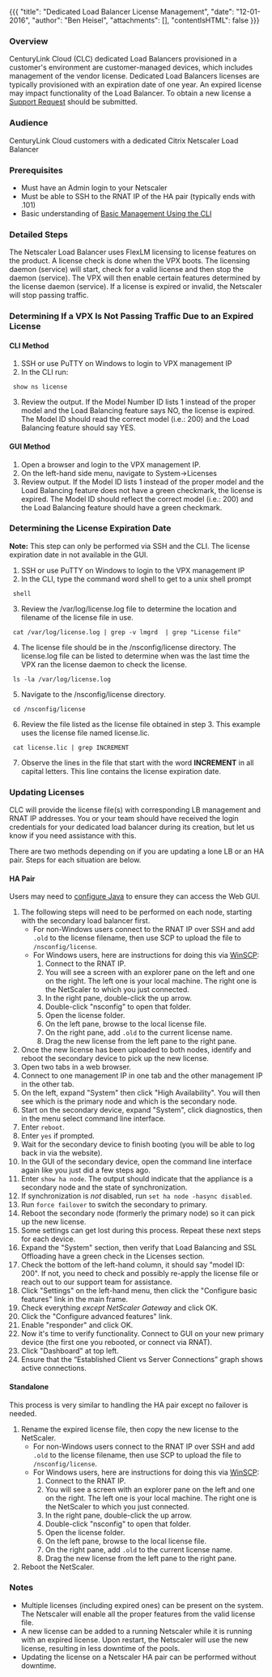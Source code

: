 {{{
  "title": "Dedicated Load Balancer License Management",
  "date": "12-01-2016",
  "author": "Ben Heisel",
  "attachments": [],
  "contentIsHTML": false
}}}

### Overview

CenturyLink Cloud (CLC) dedicated Load Balancers provisioned in a customer's environment are customer-managed devices, which includes management of the vendor license. Dedicated Load Balancers licenses are typically provisioned with an expiration date of one year. An expired license may impact functionality of the Load Balancer. To obtain a new license a [Support Request](../Support/how-do-i-report-a-support-issue.md) should be submitted.

### Audience

CenturyLink Cloud customers with a dedicated Citrix Netscaler Load Balancer

### Prerequisites

* Must have an Admin login to your Netscaler
* Must be able to SSH to the RNAT IP of the HA pair (typically ends with .101)
* Basic understanding of [Basic Management Using the CLI](../Network/dedicated-load-balancer-using-cli-basic-management.md)

### Detailed Steps

The Netscaler Load Balancer uses FlexLM licensing to license features on the product. A license check is done when the VPX boots. The licensing daemon (service) will start, check for a valid license and then stop the daemon (service). The VPX will then enable certain features determined by the license daemon (service). If a license is expired or invalid, the Netscaler will stop passing traffic.

### Determining If a VPX Is Not Passing Traffic Due to an Expired License

#### CLI Method

1. SSH or use PuTTY on Windows to login to VPX management IP 
2. In the CLI run:
 ```
  show ns license
 ```
 
3. Review the output. If the Model Number ID lists 1 instead of the proper model and the Load Balancing feature says NO, the license is expired. The Model ID should read the correct model (i.e.: 200) and the Load Balancing feature should say YES.

#### GUI Method

1. Open a browser and login to the VPX management IP.
2. On the left-hand side menu, navigate to System->Licenses
3. Review output. If the Model ID lists 1 instead of the proper model and the Load Balancing feature does not have a green checkmark, the license is expired. The Model ID should reflect the correct model (i.e.: 200) and the Load Balancing feature should have a green checkmark.

### Determining the License Expiration Date

**Note:** This step can only be performed via SSH and the CLI. The license expiration date in not available in the GUI.

1. SSH or use PuTTY on Windows to login to the VPX management IP
2. In the CLI, type the command word shell to get to a unix shell prompt
 ```
  shell
  ```
  
3. Review the /var/log/license.log file to determine the location and filename of the license file in use.
 ```
  cat /var/log/license.log | grep -v lmgrd  | grep "License file"
  ```
  
4. The license file should be in the /nsconfig/license directory. The license.log file can be listed to determine when was the last time the VPX ran the license daemon to check the license.
 ```
  ls -la /var/log/license.log
  ```
  
5. Navigate to the /nsconfig/license directory.
 ```
  cd /nsconfig/license
  ```
  
6. Review the file listed as the license file obtained in step 3. This example uses the license file named license.lic.
 ```
  cat license.lic | grep INCREMENT
  ```
  
7. Observe the lines in the file that start with the word **INCREMENT** in all capital letters. This line contains the license expiration date.

### Updating Licenses

CLC will provide the license file(s) with corresponding LB management and RNAT IP addresses. You or your team should have received the login credentials for your dedicated load balancer during its creation, but let us know if you need assistance with this.

There are two methods depending on if you are updating a lone LB or an HA pair. Steps for each situation are below.

#### HA Pair

Users may need to [configure Java](../General/how-to-configure-java-settings-to-access-web-user-interfaces.md) to ensure they can access the Web GUI.

1. The following steps will need to be performed on each node, starting with the secondary load balancer first.
   - For non-Windows users connect to the RNAT IP over SSH and add `.old` to the license filename, then use SCP to upload the file to `/nsconfig/license`.
   - For Windows users, here are instructions for doing this via [WinSCP](https://winscp.net):
      1. Connect to the RNAT IP.
      2. You will see a screen with an explorer pane on the left and one on the right. The left one is your local machine. The right one is the NetScaler to which you just connected.
      3. In the right pane, double-click the up arrow.
      4. Double-click "nsconfig" to open that folder.
      5. Open the license folder.
      6. On the left pane, browse to the local license file.
      7. On the right pane, add `.old` to the current license name.
      8. Drag the new license from the left pane to the right pane.
2. Once the new license has been uploaded to both nodes, identify and reboot the secondary device to pick up the new license.
3. Open two tabs in a web browser.
4. Connect to one management IP in one tab and the other management IP in the other tab.
5. On the left, expand "System" then click "High Availability". You will then see which is the primary node and which is the secondary node.
6. Start on the secondary device, expand "System", click diagnostics, then in the menu select command line interface.
7. Enter `reboot`.
8. Enter `yes` if prompted.
9. Wait for the secondary device to finish booting (you will be able to log back in via the website).
10. In the GUI of the secondary device, open the command line interface again like you just did a few steps ago.
11. Enter `show ha node`. The output should indicate that the appliance is a secondary node and the state of synchronization.
12. If synchronization is *not* disabled, run `set ha node -hasync disabled`.
13. Run `force failover` to switch the secondary to primary.
14. Reboot the secondary node (formerly the primary node) so it can pick up the new license.
15. Some settings can get lost during this process. Repeat these next steps for each device.
   1. Expand the "System" section, then verify that Load Balancing and SSL Offloading have a green check in the Licenses section.
   2. Check the bottom of the left-hand column, it should say "model ID: 200". If not, you need to check and possibly re-apply the license file or reach out to our support team for assistance.
   3. Click "Settings" on the left-hand menu, then click the "Configure basic features" link in the main frame.
   4. Check everything *except NetScaler Gateway* and click OK.
   5. Click the "Configure advanced features" link.
   6. Enable "responder" and click OK.
16. Now it's time to verify functionality. Connect to GUI on your new primary device (the first one you rebooted, or connect via RNAT).
17. Click "Dashboard" at top left.
18. Ensure that the “Established Client vs Server Connections” graph shows active connections.

#### Standalone

This process is very similar to handling the HA pair except no failover is needed.


1. Rename the expired license file, then copy the new license to the NetScaler.
   - For non-Windows users connect to the RNAT IP over SSH and add `.old` to the license filename, then use SCP to upload the file to `/nsconfig/license`.
   - For Windows users, here are instructions for doing this via [WinSCP](https://winscp.net):
      1. Connect to the RNAT IP.
      2. You will see a screen with an explorer pane on the left and one on the right. The left one is your local machine. The right one is the NetScaler to which you just connected.
      3. In the right pane, double-click the up arrow.
      4. Double-click "nsconfig" to open that folder.
      5. Open the license folder.
      6. On the left pane, browse to the local license file.
      7. On the right pane, add `.old` to the current license name.
      8. Drag the new license from the left pane to the right pane.
2. Reboot the NetScaler.

### Notes

* Multiple licenses (including expired ones) can be present on the system. The Netscaler will enable all the proper features from the valid license file.
* A new license can be added to a running Netscaler while it is running with an expired license. Upon restart, the Netscaler will use the new license, resulting in less downtime of the pools.
* Updating the license on a Netscaler HA pair can be performed without downtime.
